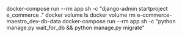 docker-compose run --rm app sh -c "django-admin startproject e_commerce ."
docker volume ls
docker volume rm e-commerce-maestro_dev-db-data
docker-compose run --rm app sh -c "python manage.py wait_for_db && python manage.py migrate"

